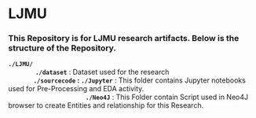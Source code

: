# LJMU
### This Repository is for LJMU research artifacts. Below is the structure of the Repository.<br/>
 **`./LJMU/`**<br/>
&nbsp;&nbsp;&nbsp;&nbsp;&nbsp;&nbsp;&nbsp;&nbsp; &nbsp;&nbsp;&nbsp;&nbsp;  **`./dataset`** : Dataset used for the research <br/>
&nbsp;&nbsp;&nbsp;&nbsp;&nbsp;&nbsp;&nbsp;&nbsp;&nbsp;&nbsp;&nbsp;&nbsp; **`./sourcecode` : `./Jupyter`**   : This folder contains Jupyter notebooks used for Pre-Processing and EDA activity.<br/>
&nbsp;&nbsp;&nbsp;&nbsp;&nbsp;&nbsp;&nbsp;&nbsp;&nbsp;&nbsp;&nbsp;&nbsp;&nbsp;&nbsp;&nbsp;&nbsp;&nbsp;&nbsp;&nbsp;&nbsp;&nbsp;&nbsp;&nbsp;&nbsp;&nbsp;&nbsp;&nbsp;&nbsp;&nbsp;&nbsp;&nbsp;&nbsp;&nbsp;&nbsp;&nbsp;&nbsp;&nbsp;&nbsp;&nbsp;&nbsp;**`./Neo4J`**     : This Folder contain Script used in Neo4J browser to create Entities and relationship for this Research.<br/>
 
